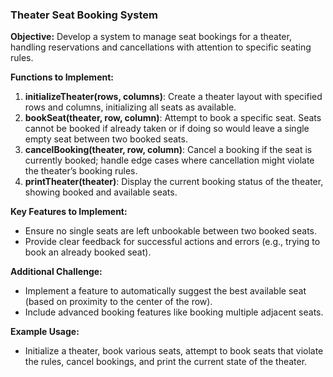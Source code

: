 

### Theater Seat Booking System

**Objective:** Develop a system to manage seat bookings for a theater, handling reservations and cancellations with attention to specific seating rules.

**Functions to Implement:**
1. **initializeTheater(rows, columns)**: Create a theater layout with specified rows and columns, initializing all seats as available.
2. **bookSeat(theater, row, column)**: Attempt to book a specific seat. Seats cannot be booked if already taken or if doing so would leave a single empty seat between two booked seats.
3. **cancelBooking(theater, row, column)**: Cancel a booking if the seat is currently booked; handle edge cases where cancellation might violate the theater’s booking rules.
4. **printTheater(theater)**: Display the current booking status of the theater, showing booked and available seats.

**Key Features to Implement:**
- Ensure no single seats are left unbookable between two booked seats.
- Provide clear feedback for successful actions and errors (e.g., trying to book an already booked seat).

**Additional Challenge:**
- Implement a feature to automatically suggest the best available seat (based on proximity to the center of the row).
- Include advanced booking features like booking multiple adjacent seats.

**Example Usage:**
- Initialize a theater, book various seats, attempt to book seats that violate the rules, cancel bookings, and print the current state of the theater.

